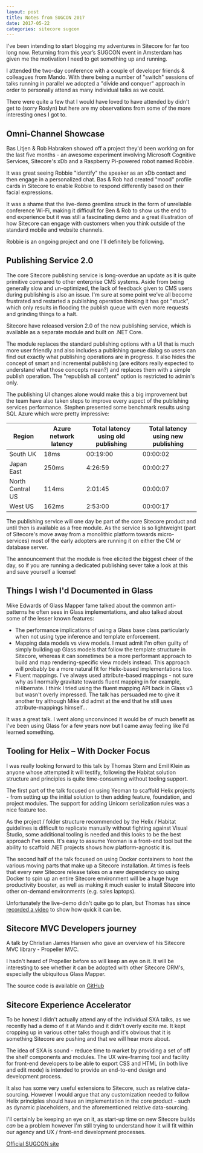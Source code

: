 ```yaml
---
layout: post
title: Notes from SUGCON 2017
date: 2017-05-22
categories: sitecore sugcon
---
```

I've been intending to start blogging my adventures in Sitecore for far too long now. Returning from this year’s SUGCON event in Amsterdam has given me the motivation I need to get something up and running.

I attended the two-day conference with a couple of developer friends & colleagues from Mando. With there being a number of "switch" sessions of talks running in parallel we adopted a "divide and conquer" approach in order to personally attend as many individual talks as we could. 

There were quite a few that I would have loved to have attended by didn't get to (sorry Roslyn) but here are my observations from some of the more interesting ones I got to.

## Omni-Channel Showcase 

Bas Litjen & Rob Habraken showed off a project they'd been working on for the last five months - an awesome experiment involving Microsoft Cognitive Services, Sitecore's xDb and a Raspberry Pi-powered robot named Robbie. 

It was great seeing Robbie "identify" the speaker as an xDb contact and then engage in a personalized chat. Bas & Rob had created "mood" profile cards in Sitecore to enable Robbie to respond differently based on their facial expressions. 

It was a shame that the live-demo gremlins struck in the form of unreliable conference Wi-Fi, making it difficult for Ben & Rob to show us the end to end experience but it was still a fascinating demo and a great illustration of how Sitecore can engage with customers when you think outside of the standard mobile and website channels.

Robbie is an ongoing project and one I'll definitely be following.

## Publishing Service 2.0

The core Sitecore publishing service is long-overdue an update as it is quite primitive compared to other enterprise CMS systems. Aside from being generally slow and un-optimized, the lack of feedback given to CMS users during publishing is also an issue. I'm sure at some point we've all become frustrated and restarted a publishing operation thinking it has got "stuck", which only results in flooding the publish queue with even more requests and grinding things to a halt.

Sitecore have released version 2.0 of the new publishing service, which is available as a separate module and built on .NET Core. 

The module replaces the standard publishing options with a UI that is much more user friendly and also includes a publishing queue dialog so users can find out exactly what publishing operations are in progress. It also hides the concept of smart and incremental publishing (are editors really expected to understand what those concepts mean?) and replaces them with a simple publish operation. The "republish all content" option is restricted to admin's only. 

The publishing UI changes alone would make this a big improvement but the team have also taken steps to improve every aspect of the publishing services performance. Stephen presented some benchmark results using SQL Azure which were pretty impressive:

| Region           | Azure network latency | Total latency using old publishing | Total latency using new publishing |
| ---------------- | --------------------- | ---------------------------------- | ---------------------------------- |
| South UK         | 18ms                  | 00:19:00                           | 00:00:02                           |
| Japan East       | 250ms                 | 4:26:59                            | 00:00:27                           |
| North Central US | 114ms                 | 2:01:45                            | 00:00:07                           |
| West US          | 162ms                 | 2:53:00                            | 00:00:17                           |

The publishing service will one day be part of the core Sitecore product and until then is available as a free module. As the service is so lightweight (part of Sitecore's move away from a monolithic platform towards micro-services) most of the early adopters are running it on either the CM or database server.

The announcement that the module is free elicited the biggest cheer of the day, so if you are running a dedicated publishing sever take a look at this and save yourself a license!

## Things I wish I'd Documented in Glass

Mike Edwards of Glass Mapper fame talked about the common anti-patterns he often sees in Glass implementations, and also talked about some of the lesser known features:

* The performance implications of using a Glass base class particularly when not using type inference and template enforcement.
* Mapping data models vs view models. I must admit I'm often guilty of simply building up Glass models that follow the template structure in Sitecore, whereas it can sometimes be a more performant approach to build and map rendering-specific view models instead. This approach will probably be a more natural fit for Helix-based implementations too.
* Fluent mappings. I've always used attribute-based mappings - not sure why as I normally gravitate towards fluent mapping in for example, nHibernate. I think I tried using the fluent mapping API back in Glass v3 but wasn't overly impressed. The talk has persuaded me to give it another try although Mike did admit at the end that he still uses attribute-mappings himself...

It was a great talk. I went along unconvinced it would be of much benefit as I've been using Glass for a few years now but I came away feeling like I'd learned something.

## Tooling for Helix – With Docker Focus

I was really looking forward to this talk by Thomas Stern and Emil Klein as anyone whose attempted it will testify, following the Habitat solution structure and principles is quite time-consuming without tooling support. 

The first part of the talk focused on using Yeoman to scaffold Helix projects - from setting up the initial solution to then adding feature, foundation, and project modules. The support for adding Unicorn serialization rules was a nice feature too. 

As the project / folder structure recommended by the Helix / Habitat guidelines is difficult to replicate manually without fighting against Visual Studio, some additional tooling is needed and this looks to be the best approach I've seen. It's easy to assume Yeoman is a front-end tool but the ability to scaffold .NET projects shows how platform-agnostic it is.

The second half of the talk focused on using Docker containers to host the various moving parts that make up a Sitecore installation. At times is feels that every new Sitecore release takes on a new dependency so using Docker to spin up an entire Sitecore environment will be a huge huge productivity booster, as well as making it much easier to install Sitecore into other on-demand environments (e.g. sales laptops).

Unfortunately the live-demo didn't quite go to plan, but Thomas has since [recorded a video](https://www.youtube.com/watch?v=fGmiwvri8Rs) to show how quick it can be.

## Sitecore MVC Developers journey

A talk by Christian James Hansen who gave an overview of his Sitecore MVC library - Propeller MVC. 

I hadn't heard of Propeller before so will keep an eye on it. It will be interesting to see whether it can be adopted with other Sitecore ORM's, especially the ubiquitous Glass Mapper. 

The source code is available on [GitHub](https://github.com/galtrold/propeller.mvc)

## Sitecore Experience Accelerator

To be honest I didn't actually attend any of the individual SXA talks, as we recently had a demo of it at Mando and it didn't overly excite me. It kept cropping up in various other talks though and it's obvious that it is something Sitecore are pushing and that we will hear more about.

The idea of SXA is sound - reduce time to market by providing a set of off the shelf components and modules. The UX wire-framing tool and facility for front-end developers to be able to export CSS and HTML (in both live and edit mode) is intended to provide an end-to-end design and development process.

It also has some very useful extensions to Sitecore, such as relative data-sourcing. However I would argue that any customization needed to follow Helix principles should have an implementation in the core product - such as dynamic placeholders, and the aforementioned relative data-sourcing.

I'll certainly be keeping an eye on it, as start-up time on new Sitecore builds _can_ be a problem however I'm still trying to understand how it will fit within our agency and UX / front-end development processes. 

[Official SUGCON site](http://www.sugcon.eu/)
